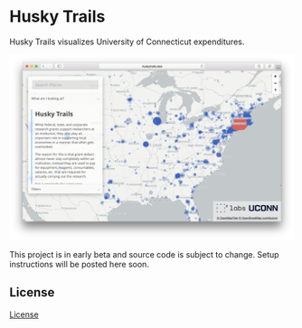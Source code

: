 # Husky Trails

Husky Trails visualizes University of Connecticut expenditures.

![Early Alpha](screenshots/early-beta.png)

This project is in early beta and source code is subject to change. Setup instructions will be posted here soon.

## License

[License](https://github.com/SquaredLabs/HuskyTrails/blob/master/LICENSE.md)
